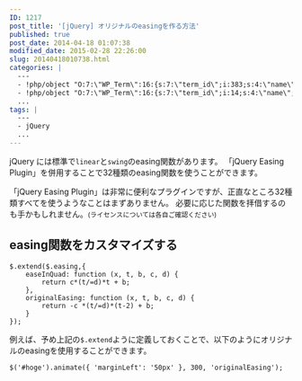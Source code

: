 ```yaml
---
ID: 1217
post_title: '[jQuery] オリジナルのeasingを作る方法'
published: true
post_date: 2014-04-18 01:07:38
modified_date: 2015-02-28 22:26:00
slug: 20140418010738.html
categories: |
  ---
  - !php/object "O:7:\"WP_Term\":16:{s:7:\"term_id\";i:383;s:4:\"name\";s:6:\"jQuery\";s:4:\"slug\";s:6:\"jquery\";s:10:\"term_group\";i:0;s:16:\"term_taxonomy_id\";i:401;s:8:\"taxonomy\";s:8:\"category\";s:11:\"description\";s:0:\"\";s:6:\"parent\";i:0;s:5:\"count\";i:16;s:6:\"filter\";s:3:\"raw\";s:6:\"cat_ID\";i:383;s:14:\"category_count\";i:16;s:20:\"category_description\";s:0:\"\";s:8:\"cat_name\";s:6:\"jQuery\";s:17:\"category_nicename\";s:6:\"jquery\";s:15:\"category_parent\";i:0;}"
  - !php/object "O:7:\"WP_Term\":16:{s:7:\"term_id\";i:14;s:4:\"name\";s:15:\"\u30D7\u30ED\u30B0\u30E9\u30E0\";s:4:\"slug\";s:7:\"program\";s:10:\"term_group\";i:0;s:16:\"term_taxonomy_id\";i:14;s:8:\"taxonomy\";s:8:\"category\";s:11:\"description\";s:0:\"\";s:6:\"parent\";i:0;s:5:\"count\";i:121;s:6:\"filter\";s:3:\"raw\";s:6:\"cat_ID\";i:14;s:14:\"category_count\";i:121;s:20:\"category_description\";s:0:\"\";s:8:\"cat_name\";s:15:\"\u30D7\u30ED\u30B0\u30E9\u30E0\";s:17:\"category_nicename\";s:7:\"program\";s:15:\"category_parent\";i:0;}"
  ...
tags: |
  ---
  - jQuery
  ...
---
```

jQuery には標準で<code>linear</code>と<code>swing</code>のeasing関数があります。
「jQuery Easing Plugin」を併用することで32種類のeasing関数を使うことができます。
<!--more-->
「jQuery Easing Plugin」は非常に便利なプラグインですが、正直なところ32種類すべてを使うようなことはまずありません。
必要に応じた関数を拝借するのも手かもしれません。<small>(ライセンスについては各自ご確認ください)</small>

<h2>easing関数をカスタマイズする</h2>
<pre class="language-javascript"><code>$.extend($.easing,{
    easeInQuad: function (x, t, b, c, d) {
        return c*(t/=d)*t + b;
    },
    originalEasing: function (x, t, b, c, d) {
        return -c *(t/=d)*(t-2) + b;
    }
});</code></pre>

例えば、予め上記の<code>$.extend</code>ように定義しておくことで、以下のようにオリジナルのeasingを使用することができます。
<pre class="language-javascript"><code>$('#hoge').animate({ 'marginLeft': '50px' }, 300, 'originalEasing');</code></pre>